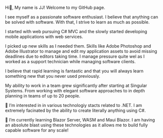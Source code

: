 Hi👋, My name is JJ! Welcome to my GitHub page.

I see myself as a passionate software enthusiast. I believe that anything can be solved with software. 
With that, I strive to learn as much as possible. 

I started with web pursuing C# MVC and the slowly started developing mobile applications with web services. 

I picked up new skills as I needed them. Skills like Adobe Photoshop and Adobe Illustrator to manage and edit my application assets to avoid missing deadlines due to editors taking time. 
I manage pressure quite wel as I worked as a support technician while managing software clients. 

I believe that rapid learning is fantastic and that you will always learn something new that you never used previously.

My ability to work in a team grew significantly after starting at Singular Systems. From working with elegant software approaches to in depth planning in teams of up to 20 people.

👀 I’m interested in in various technologiy stacts related to .NET. I am extremely facinated by the ability to create literally anything using C#.

🌱 I’m currently learning Blazor Server, WASM and Maui Blazor. I am having an absolute blast using these technologies as it allows me to build fully capable software for any scale!

<!---
jacswa/jacswa is a ✨ special ✨ repository because its `README.md` (this file) appears on your GitHub profile.
You can click the Preview link to take a look at your changes.
--->
